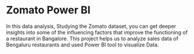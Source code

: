 # Zomato Power BI
In this data analysis, Studying the Zomato dataset, you can get deeper insights into some of the influencing factors that improve the functioning of a restaurant  in Bangalore.
This project helps us to analyze sales data of Bengaluru restaurants and used Power BI tool to visualize Data.
